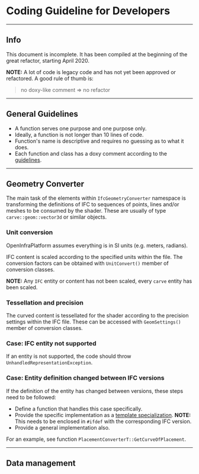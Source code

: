 # Coding Guideline for Developers

***
## Info

This document is incomplete. It has been compiled at the beginning of the great refactor, starting April 2020.

**NOTE:** A lot of code is legacy code and has not yet been approved or refactored. A good rule of thumb is: 
> no doxy-like comment => no refactor

***
## General Guidelines

* A function serves one purpose and one purpose only.
* Ideally, a function is not longer than 10 lines of code.
* Function's name is descriptive and requires no guessing as to what it does.
* Each function and class has a doxy comment according to the [guidelines](./DoxygenHelp.md).

***
## Geometry Converter

The main task of the elements within `IfcGeometryConverter` namespace is transforming the definitions of IFC to sequences of points, lines and/or meshes to be consumed by the shader. These are usually of type `carve::geom::vector3d` or similar objects.

### Unit conversion

OpenInfraPlatform assumes everything is in SI units (e.g. meters, radians).

IFC content is scaled according to the specified units within the file.
The conversion factors can be obtained with `UnitConvert()` member of conversion classes.

**NOTE:** Any `IFC` entity or content has not been scaled, every `carve` entity has been scaled.

### Tessellation and precision

The curved content is tessellated for the shader according to the precision settings within the IFC file.
These can be accessed with `GeomSettings()` member of conversion classes.

### Case: IFC entity not supported

If an entity is not supported, the code should throw `UnhandledRepresentationException`.

### Case: Entity definition changed between IFC versions

If the definition of the entity has changed between versions, these steps need to be followed:
* Define a function that handles this case specifically.
* Provide the specific implementation as a [template specialization](https://de.cppreference.com/w/cpp/language/template_specialization).
**NOTE:** This needs to be enclosed in `#ifdef` with the corresponding IFC version.
* Provide a general implementation also.

For an example, see function `PlacementConverterT::GetCurveOfPlacement`.

***
## Data management

